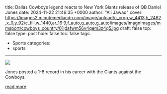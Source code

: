title: Dallas Cowboys legend reacts to New York Giants release of QB Daniel Jones
date: 2024-11-22 21:46:35 +0000
author: "Ali Jawad"
cover: https://images2.minutemediacdn.com/image/upload/c_crop,w_4413,h_2482,x_0,y_92/c_fill,w_1440,ar_16:9,f_auto,q_auto,g_auto/images/ImagnImages/mmsport/cowboys_country/01jdafwm56v4qem3z4q5.jpg
draft: false
top: false
type: post
hide: false
toc: false
tags:
  - Sports
categories:
  - sports
---

![](https://images2.minutemediacdn.com/image/upload/c_crop,w_4413,h_2482,x_0,y_92/c_fill,w_1440,ar_16:9,f_auto,q_auto,g_auto/images/ImagnImages/mmsport/cowboys_country/01jdafwm56v4qem3z4q5.jpg)

Jones posted a 1-8 record in his career with the Giants against the Cowboys.

[read more](https://www.si.com/nfl/cowboys/news/dallas-cowboys-legend-reacts-to-new-york-giants-release-of-qb-daniel-jones)
